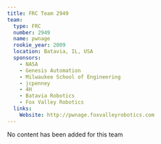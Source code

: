 ```yaml
---
title: FRC Team 2949
team:
  type: FRC
  number: 2949
  name: pwnage
  rookie_year: 2009
  location: Batavia, IL, USA
  sponsors:
    - NASA
    - Genesis Automation
    - Milwaukee School of Engineering
    - jcpenney
    - 4H
    - Batavia Robotics
    - Fox Valley Robotics
  links:
    Website: http://pwnage.foxvalleyrobotics.com
---
```

No content has been added for this team